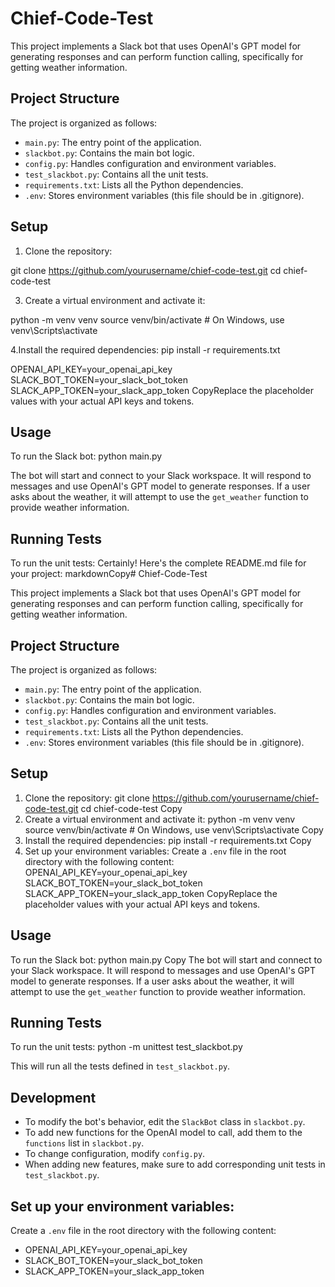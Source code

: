 
# Chief-Code-Test

This project implements a Slack bot that uses OpenAI's GPT model for generating responses and can perform function calling, specifically for getting weather information.

## Project Structure

The project is organized as follows:

- `main.py`: The entry point of the application.
- `slackbot.py`: Contains the main bot logic.
- `config.py`: Handles configuration and environment variables.
- `test_slackbot.py`: Contains all the unit tests.
- `requirements.txt`: Lists all the Python dependencies.
- `.env`: Stores environment variables (this file should be in .gitignore).

## Setup

1. Clone the repository:

git clone https://github.com/yourusername/chief-code-test.git
cd chief-code-test

3. Create a virtual environment and activate it:

python -m venv venv
source venv/bin/activate  # On Windows, use venv\Scripts\activate

4.Install the required dependencies:
pip install -r requirements.txt

OPENAI_API_KEY=your_openai_api_key
SLACK_BOT_TOKEN=your_slack_bot_token
SLACK_APP_TOKEN=your_slack_app_token
CopyReplace the placeholder values with your actual API keys and tokens.

## Usage

To run the Slack bot:
python main.py

The bot will start and connect to your Slack workspace. It will respond to messages and use OpenAI's GPT model to generate responses. If a user asks about the weather, it will attempt to use the `get_weather` function to provide weather information.

## Running Tests

To run the unit tests:
Certainly! Here's the complete README.md file for your project:
markdownCopy# Chief-Code-Test

This project implements a Slack bot that uses OpenAI's GPT model for generating responses and can perform function calling, specifically for getting weather information.

## Project Structure

The project is organized as follows:

- `main.py`: The entry point of the application.
- `slackbot.py`: Contains the main bot logic.
- `config.py`: Handles configuration and environment variables.
- `test_slackbot.py`: Contains all the unit tests.
- `requirements.txt`: Lists all the Python dependencies.
- `.env`: Stores environment variables (this file should be in .gitignore).

## Setup

1. Clone the repository:
git clone https://github.com/yourusername/chief-code-test.git
cd chief-code-test
Copy
2. Create a virtual environment and activate it:
python -m venv venv
source venv/bin/activate  # On Windows, use venv\Scripts\activate
Copy
3. Install the required dependencies:
pip install -r requirements.txt
Copy
4. Set up your environment variables:
Create a `.env` file in the root directory with the following content:
OPENAI_API_KEY=your_openai_api_key
SLACK_BOT_TOKEN=your_slack_bot_token
SLACK_APP_TOKEN=your_slack_app_token
CopyReplace the placeholder values with your actual API keys and tokens.

## Usage

To run the Slack bot:
python main.py
Copy
The bot will start and connect to your Slack workspace. It will respond to messages and use OpenAI's GPT model to generate responses. If a user asks about the weather, it will attempt to use the `get_weather` function to provide weather information.

## Running Tests

To run the unit tests:
python -m unittest test_slackbot.py

This will run all the tests defined in `test_slackbot.py`.

## Development

- To modify the bot's behavior, edit the `SlackBot` class in `slackbot.py`.
- To add new functions for the OpenAI model to call, add them to the `functions` list in `slackbot.py`.
- To change configuration, modify `config.py`.
- When adding new features, make sure to add corresponding unit tests in `test_slackbot.py`.


## Set up your environment variables:
Create a `.env` file in the root directory with the following content:

- OPENAI_API_KEY=your_openai_api_key
- SLACK_BOT_TOKEN=your_slack_bot_token
- SLACK_APP_TOKEN=your_slack_app_token

